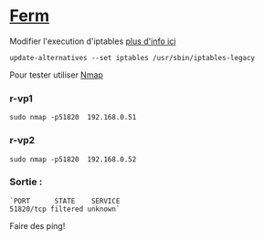 # [Ferm](http://ferm.foo-projects.org/)

Modifier l'execution d'iptables [plus d'info ici](https://wiki.debian.org/iptables)
```shell
update-alternatives --set iptables /usr/sbin/iptables-legacy
```

Pour tester utiliser [Nmap](https://nmap.org/man/fr/man-briefoptions.html)
### r-vp1
```shell
sudo nmap -p51820  192.168.0.51
```
### r-vp2
```shell
sudo nmap -p51820  192.168.0.52
```
### Sortie :
```
`PORT      STATE    SERVICE
51820/tcp filtered unknown`
```

Faire des ping!
